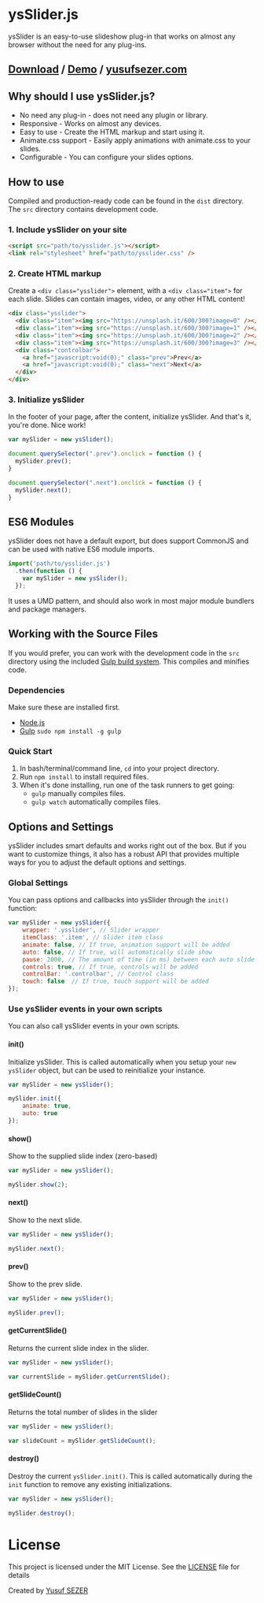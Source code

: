 # ysSlider.js
ysSlider is an easy-to-use slideshow plug-in that works on almost any browser without the need for any plug-ins.

## [Download](https://github.com/yusufsefasezer/ysSlider.js/archive/master.zip) / [Demo](#) / [yusufsezer.com](http://www.yusufsezer.com)

## Why should I use ysSlider.js?
* No need any plug-in - does not need any plugin or library.
* Responsive - Works on almost any devices.
* Easy to use - Create the HTML markup and start using it.
* Animate.css support - Easily apply animations with animate.css to your slides.
* Configurable - You can configure your slides options.

## How to use

Compiled and production-ready code can be found in the `dist` directory. The `src` directory contains development code.

### 1. Include ysSlider on your site

```html
<script src="path/to/ysslider.js"></script>
<link rel="stylesheet" href="path/to/ysslider.css" />
```

### 2. Create HTML markup
Create a `<div class="ysslider">` element, with a `<div class="item">` for each slide. Slides can contain images, video, or any other HTML content!

```html
<div class="ysslider">
  <div class="item"><img src="https://unsplash.it/600/300?image=0" /></div>
  <div class="item"><img src="https://unsplash.it/600/300?image=1" /></div>
  <div class="item"><img src="https://unsplash.it/600/300?image=2" /></div>
  <div class="item"><img src="https://unsplash.it/600/300?image=3" /></div>
  <div class="controlbar">
    <a href="javascript:void(0);" class="prev">Prev</a>
    <a href="javascript:void(0);" class="next">Next</a>
  </div>
</div>
```
### 3. Initialize ysSlider
In the footer of your page, after the content, initialize ysSlider. And that's it, you're done. Nice work!

```javascript
var mySlider = new ysSlider();

document.querySelector(".prev").onclick = function () {
  mySlider.prev();
}

document.querySelector(".next").onclick = function () {
  mySlider.next();
}
```

## ES6 Modules

ysSlider does not have a default export, but does support CommonJS and can be used with native ES6 module imports.

```javascript
import('path/to/ysslider.js')
  .then(function () {
    var mySlider = new ysSlider();
  });
``` 

It uses a UMD pattern, and should also work in most major module bundlers and package managers.

## Working with the Source Files

If you would prefer, you can work with the development code in the `src` directory using the included [Gulp build system](http://gulpjs.com/). This compiles and minifies code.

### Dependencies
Make sure these are installed first.

* [Node.js](http://nodejs.org)
* [Gulp](http://gulpjs.com) `sudo npm install -g gulp`

### Quick Start

1. In bash/terminal/command line, `cd` into your project directory.
2. Run `npm install` to install required files.
3. When it's done installing, run one of the task runners to get going:
	* `gulp` manually compiles files.
	* `gulp watch` automatically compiles files.

## Options and Settings

ysSlider includes smart defaults and works right out of the box. But if you want to customize things, it also has a robust API that provides multiple ways for you to adjust the default options and settings.

### Global Settings

You can pass options and callbacks into ysSlider through the `init()` function:

```javascript
var mySlider = new ysSlider({
    wrapper: '.ysslider', // Slider wrapper
    itemClass: '.item', // Slider item class
    animate: false, // If true, animation support will be added
    auto: false, // If true, will automatically slide show
    pause: 2000, // The amount of time (in ms) between each auto slide show
    controls: true, // If true, controls will be added
    controlBar: '.controlbar', // Control class
    touch: false  // If true, touch support will be added
});
```

### Use ysSlider events in your own scripts

You can also call ysSlider events in your own scripts.

#### init()
Initialize ysSlider. This is called automatically when you setup your `new ysSlider` object, but can be used to reinitialize your instance.

```javascript
var mySlider = new ysSlider();

mySlider.init({
    animate: true,
    auto: true
});
```

#### show()
Show to the supplied slide index (zero-based)

```javascript
var mySlider = new ysSlider();

mySlider.show(2);
```

#### next()
Show to the next slide.

```javascript
var mySlider = new ysSlider();

mySlider.next();
```

#### prev()
Show to the prev slide.

```javascript
var mySlider = new ysSlider();

mySlider.prev();
```

#### getCurrentSlide()
Returns the current slide index in the slider.

```javascript
var mySlider = new ysSlider();

var currentSlide = mySlider.getCurrentSlide();
```

#### getSlideCount()
Returns the total number of slides in the slider

```javascript
var mySlider = new ysSlider();

var slideCount = mySlider.getSlideCount();
```

#### destroy()
Destroy the current `ysSlider.init()`. This is called automatically during the `init` function to remove any existing initializations.

```javascript
var mySlider = new ysSlider();

mySlider.destroy();
```

# License
This project is licensed under the MIT License. See the [LICENSE](LICENSE) file for details

Created by [Yusuf SEZER](http://www.yusufsezer.com)

